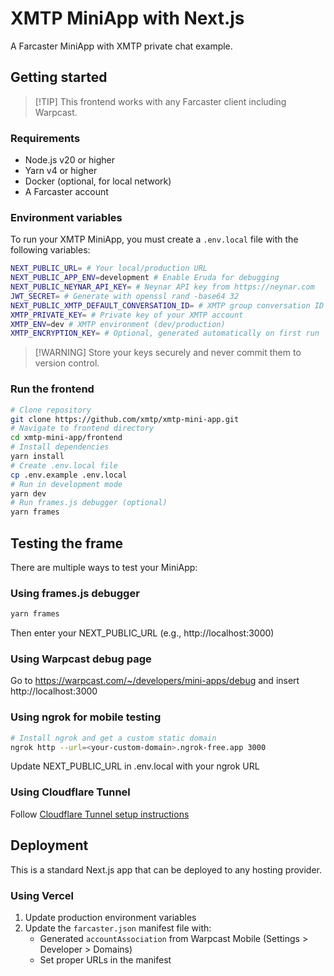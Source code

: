 # XMTP MiniApp with Next.js

A Farcaster MiniApp with XMTP private chat example.

## Getting started

> [!TIP] This frontend works with any Farcaster client including Warpcast.

### Requirements

- Node.js v20 or higher
- Yarn v4 or higher
- Docker (optional, for local network)
- A Farcaster account

### Environment variables

To run your XMTP MiniApp, you must create a `.env.local` file with the following
variables:

```bash
NEXT_PUBLIC_URL= # Your local/production URL
NEXT_PUBLIC_APP_ENV=development # Enable Eruda for debugging
NEXT_PUBLIC_NEYNAR_API_KEY= # Neynar API key from https://neynar.com
JWT_SECRET= # Generate with openssl rand -base64 32
NEXT_PUBLIC_XMTP_DEFAULT_CONVERSATION_ID= # XMTP group conversation ID
XMTP_PRIVATE_KEY= # Private key of your XMTP account
XMTP_ENV=dev # XMTP environment (dev/production)
XMTP_ENCRYPTION_KEY= # Optional, generated automatically on first run
```

> [!WARNING] Store your keys securely and never commit them to version control.

### Run the frontend

```bash
# Clone repository
git clone https://github.com/xmtp/xmtp-mini-app.git
# Navigate to frontend directory
cd xmtp-mini-app/frontend
# Install dependencies
yarn install
# Create .env.local file
cp .env.example .env.local
# Run in development mode
yarn dev
# Run frames.js debugger (optional)
yarn frames
```

## Testing the frame

There are multiple ways to test your MiniApp:

### Using frames.js debugger

```bash
yarn frames
```

Then enter your NEXT_PUBLIC_URL (e.g., http://localhost:3000)

### Using Warpcast debug page

Go to https://warpcast.com/~/developers/mini-apps/debug and insert
http://localhost:3000

### Using ngrok for mobile testing

```bash
# Install ngrok and get a custom static domain
ngrok http --url=<your-custom-domain>.ngrok-free.app 3000
```

Update NEXT_PUBLIC_URL in .env.local with your ngrok URL

### Using Cloudflare Tunnel

Follow
[Cloudflare Tunnel setup instructions](https://developers.cloudflare.com/cloudflare-one/connections/connect-networks/do-more-with-tunnels/local-management/create-local-tunnel/)

## Deployment

This is a standard Next.js app that can be deployed to any hosting provider.

### Using Vercel

1. Update production environment variables
2. Update the `farcaster.json` manifest file with:
   - Generated `accountAssociation` from Warpcast Mobile (Settings > Developer >
     Domains)
   - Set proper URLs in the manifest
